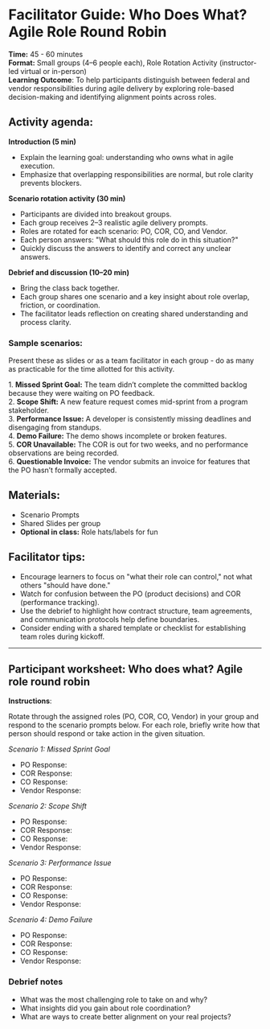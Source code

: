 # Facilitator Guide: Who Does What? Agile Role Round Robin

**Time:** 45 \- 60 minutes  
**Format:** Small groups (4–6 people each), Role Rotation Activity (instructor-led virtual or in-person)</br>
**Learning Outcome**: To help participants distinguish between federal and vendor responsibilities during agile delivery by exploring role-based decision-making and identifying alignment points across roles.  

## Activity agenda:  

**Introduction (5 min)**
* Explain the learning goal: understanding who owns what in agile execution.  
* Emphasize that overlapping responsibilities are normal, but role clarity prevents blockers.

**Scenario rotation activity (30 min)**
* Participants are divided into breakout groups.  
* Each group receives 2–3 realistic agile delivery prompts.  
* Roles are rotated for each scenario: PO, COR, CO, and Vendor.  
* Each person answers: "What should this role do in this situation?"  
* Quickly discuss the answers to identify and correct any unclear answers. 

**Debrief and discussion (10–20 min)**
* Bring the class back together.  
* Each group shares one scenario and a key insight about role overlap, friction, or coordination.  
* The facilitator leads reflection on creating shared understanding and process clarity.

### Sample scenarios:  
Present these as slides or as a team facilitator in each group \- do as many as practicable for the time allotted for this activity. 

1\. **Missed Sprint Goal:** The team didn’t complete the committed backlog because they were waiting on PO feedback.  
2\. **Scope Shift:** A new feature request comes mid-sprint from a program stakeholder.  
3\. **Performance Issue:** A developer is consistently missing deadlines and disengaging from standups.  
4\. **Demo Failure:** The demo shows incomplete or broken features.  
5\. **COR Unavailable:** The COR is out for two weeks, and no performance observations are being recorded.  
6\. **Questionable Invoice:** The vendor submits an invoice for features that the PO hasn’t formally accepted.

## Materials:
* Scenario Prompts  
* Shared Slides per group  
* **Optional in class:** Role hats/labels for fun

## Facilitator tips:
* Encourage learners to focus on "what their role can control," not what others "should have done."  
* Watch for confusion between the PO (product decisions) and COR (performance tracking).  
* Use the debrief to highlight how contract structure, team agreements, and communication protocols help define boundaries.  
* Consider ending with a shared template or checklist for establishing team roles during kickoff.

________________________________________________

## Participant worksheet: Who does what? Agile role round robin

**Instructions**:   

Rotate through the assigned roles (PO, COR, CO, Vendor) in your group and respond to the scenario prompts below. For each role, briefly write how that person should respond or take action in the given situation.

_Scenario 1: Missed Sprint Goal_

- PO Response:
- COR Response:
- CO Response:
- Vendor Response:

_Scenario 2: Scope Shift_

- PO Response:  
- COR Response:  
- CO Response:  
- Vendor Response:

_Scenario 3: Performance Issue_

- PO Response:
- COR Response:
- CO Response:
- Vendor Response:

_Scenario 4: Demo Failure_

- PO Response:
- COR Response:
- CO Response:
- Vendor Response:

### Debrief notes

* What was the most challenging role to take on and why?  
* What insights did you gain about role coordination?  
* What are ways to create better alignment on your real projects?
